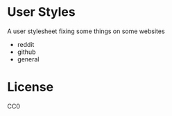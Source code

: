 # User Styles

A user stylesheet fixing some things on some websites

* reddit
* github
* general

# License

CC0
